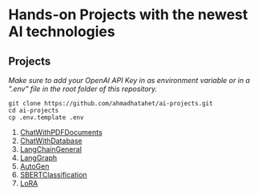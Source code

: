 # Hands-on Projects with the newest AI technologies


## Projects
_Make sure to add your OpenAI API Key in as environment variable or in a ".env" file in the root folder of this repository._

```
git clone https://github.com/ahmadhatahet/ai-projects.git
cd ai-projects
cp .env.template .env
```

1. [ChatWithPDFDocuments](https://github.com/ahmadhatahet/ai-projects/tree/master/ChatWithPDFDocuments)
2. [ChatWithDatabase](https://github.com/ahmadhatahet/ai-projects/tree/master/ChatWithDatabase)
3. [LangChainGeneral](https://github.com/ahmadhatahet/ai-projects/tree/master/LangChainGeneral)
4. [LangGraph](https://github.com/ahmadhatahet/ai-projects/tree/master/LangGraph)
5. [AutoGen](https://github.com/ahmadhatahet/ai-projects/tree/master/AutoGen)
6. [SBERTClassification](https://github.com/ahmadhatahet/ai-projects/tree/master/SBERTClassification)
7. [LoRA](https://github.com/ahmadhatahet/ai-projects/tree/master/LoRA)
